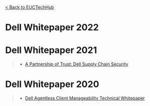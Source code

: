 [< Back to EUCTechHub](https://github.com/dell/EUCTechHub/blob/main/docs/index.md)

# Dell Whitepaper 2022

# Dell Whitepaper 2021
>* [A Partnership of Trust: Dell Supply Chain Security](https://i.dell.com/sites/csdocuments/CorpComm_Docs/en/supply-chain-assurance.pdf)
# Dell Whitepaper 2020
>* [Dell Agentless Client Manageability Technical Whitepaper](https://downloads.dell.com/manuals/common/dell-agentless-client-manageability.pdf)
